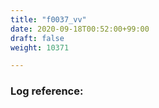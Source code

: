 ```yaml
---
title: "f0037_vv"
date: 2020-09-18T00:52:00+99:00
draft: false
weight: 10371

---
```


### Log reference: <no value>

```

